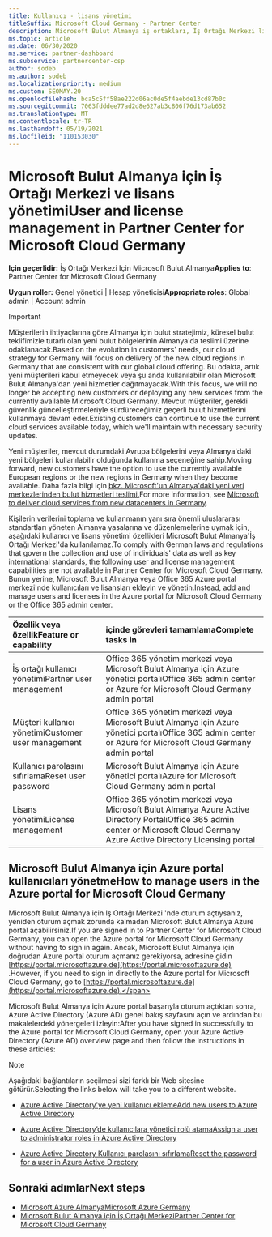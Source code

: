 ```yaml
---
title: Kullanıcı - lisans yönetimi
titleSuffix: Microsoft Cloud Germany - Partner Center
description: Microsoft Bulut Almanya iş ortakları, İş Ortağı Merkezi lisanslarının yanı sıra parola sıfırlamalarını yönetmeyi ve yönetmeyi öğrenin.
ms.topic: article
ms.date: 06/30/2020
ms.service: partner-dashboard
ms.subservice: partnercenter-csp
author: sodeb
ms.author: sodeb
ms.localizationpriority: medium
ms.custom: SEOMAY.20
ms.openlocfilehash: bca5c5ff58ae222d06ac0de5f4aebde13cd87b0c
ms.sourcegitcommit: 7063fdddee77ad2d8e627ab3c806f76d173ab652
ms.translationtype: MT
ms.contentlocale: tr-TR
ms.lasthandoff: 05/19/2021
ms.locfileid: "110153030"
---
```

# <a name="user-and-license-management-in-partner-center-for-microsoft-cloud-germany"></a><span data-ttu-id="991c3-103">Microsoft Bulut Almanya için İş Ortağı Merkezi ve lisans yönetimi</span><span class="sxs-lookup"><span data-stu-id="991c3-103">User and license management in Partner Center for Microsoft Cloud Germany</span></span>

<span data-ttu-id="991c3-104">**Için geçerlidir:** İş Ortağı Merkezi Için Microsoft Bulut Almanya</span><span class="sxs-lookup"><span data-stu-id="991c3-104">**Applies to**: Partner Center for Microsoft Cloud Germany</span></span>

<span data-ttu-id="991c3-105">**Uygun roller:** Genel yönetici | Hesap yöneticisi</span><span class="sxs-lookup"><span data-stu-id="991c3-105">**Appropriate roles**: Global admin | Account admin</span></span>

> [!IMPORTANT]
> <span data-ttu-id="991c3-106">Müşterilerin ihtiyaçlarına göre Almanya için bulut stratejimiz, küresel bulut teklifimizle tutarlı olan yeni bulut bölgelerinin Almanya'da teslimi üzerine odaklanacak.</span><span class="sxs-lookup"><span data-stu-id="991c3-106">Based on the evolution in customers' needs, our cloud strategy for Germany will focus on delivery of the new cloud regions in Germany that are consistent with our global cloud offering.</span></span> <span data-ttu-id="991c3-107">Bu odakta, artık yeni müşterileri kabul etmeyecek veya şu anda kullanılabilir olan Microsoft Bulut Almanya'dan yeni hizmetler dağıtmayacak.</span><span class="sxs-lookup"><span data-stu-id="991c3-107">With this focus, we will no longer be accepting new customers or deploying any new services from the currently available Microsoft Cloud Germany.</span></span> <span data-ttu-id="991c3-108">Mevcut müşteriler, gerekli güvenlik güncelleştirmeleriyle sürdüreceğimiz geçerli bulut hizmetlerini kullanmaya devam eder.</span><span class="sxs-lookup"><span data-stu-id="991c3-108">Existing customers can continue to use the current cloud services available today, which we'll maintain with necessary security updates.</span></span>
>  
> <span data-ttu-id="991c3-109">Yeni müşteriler, mevcut durumdaki Avrupa bölgelerini veya Almanya'daki yeni bölgeleri kullanılabilir olduğunda kullanma seçeneğine sahip.</span><span class="sxs-lookup"><span data-stu-id="991c3-109">Moving forward, new customers have the option to use the currently available European regions or the new regions in Germany when they become available.</span></span> <span data-ttu-id="991c3-110">Daha fazla bilgi için [bkz. Microsoft'un Almanya'daki yeni veri merkezlerinden bulut hizmetleri teslimi.](https://news.microsoft.com/europe/2018/08/31/microsoft-to-deliver-cloud-services-from-new-datacentres-in-germany-in-2019-to-meet-evolving-customer-needs/)</span><span class="sxs-lookup"><span data-stu-id="991c3-110">For more information, see [Microsoft to deliver cloud services from new datacenters in Germany](https://news.microsoft.com/europe/2018/08/31/microsoft-to-deliver-cloud-services-from-new-datacentres-in-germany-in-2019-to-meet-evolving-customer-needs/).</span></span>

<span data-ttu-id="991c3-111">Kişilerin verilerini toplama ve kullanmanın yanı sıra önemli uluslararası standartları yöneten Almanya yasalarına ve düzenlemelerine uymak için, aşağıdaki kullanıcı ve lisans yönetimi özellikleri Microsoft Bulut Almanya'İş Ortağı Merkezi'da kullanılamaz.</span><span class="sxs-lookup"><span data-stu-id="991c3-111">To comply with German laws and regulations that govern the collection and use of individuals' data as well as key international standards, the following user and license management capabilities are not available in Partner Center for Microsoft Cloud Germany.</span></span> <span data-ttu-id="991c3-112">Bunun yerine, Microsoft Bulut Almanya veya Office 365 Azure portal merkezi'nde kullanıcıları ve lisansları ekleyin ve yönetin.</span><span class="sxs-lookup"><span data-stu-id="991c3-112">Instead, add and manage users and licenses in the Azure portal for Microsoft Cloud Germany or the Office 365 admin center.</span></span>

<span data-ttu-id="991c3-113">Özellik veya özellik</span><span class="sxs-lookup"><span data-stu-id="991c3-113">Feature or capability</span></span> | <span data-ttu-id="991c3-114">içinde görevleri tamamlama</span><span class="sxs-lookup"><span data-stu-id="991c3-114">Complete tasks in</span></span>
:--- | :---
<span data-ttu-id="991c3-115">İş ortağı kullanıcı yönetimi</span><span class="sxs-lookup"><span data-stu-id="991c3-115">Partner user management</span></span> | <span data-ttu-id="991c3-116">Office 365 yönetim merkezi veya Microsoft Bulut Almanya için Azure yönetici portalı</span><span class="sxs-lookup"><span data-stu-id="991c3-116">Office 365 admin center or Azure for Microsoft Cloud Germany admin portal</span></span>
<span data-ttu-id="991c3-117">Müşteri kullanıcı yönetimi</span><span class="sxs-lookup"><span data-stu-id="991c3-117">Customer user management</span></span> | <span data-ttu-id="991c3-118">Office 365 yönetim merkezi veya Microsoft Bulut Almanya için Azure yönetici portalı</span><span class="sxs-lookup"><span data-stu-id="991c3-118">Office 365 admin center or Azure for Microsoft Cloud Germany admin portal</span></span>
<span data-ttu-id="991c3-119">Kullanıcı parolasını sıfırlama</span><span class="sxs-lookup"><span data-stu-id="991c3-119">Reset user password</span></span> | <span data-ttu-id="991c3-120">Microsoft Bulut Almanya için Azure yönetici portalı</span><span class="sxs-lookup"><span data-stu-id="991c3-120">Azure for Microsoft Cloud Germany admin portal</span></span>
<span data-ttu-id="991c3-121">Lisans yönetimi</span><span class="sxs-lookup"><span data-stu-id="991c3-121">License management</span></span> | <span data-ttu-id="991c3-122">Office 365 yönetim merkezi veya Microsoft Bulut Almanya Azure Active Directory Portalı</span><span class="sxs-lookup"><span data-stu-id="991c3-122">Office 365 admin center or Microsoft Cloud Germany Azure Active Directory Licensing portal</span></span>

## <a name="how-to-manage-users-in-the-azure-portal-for-microsoft-cloud-germany"></a><span data-ttu-id="991c3-123">Microsoft Bulut Almanya için Azure portal kullanıcıları yönetme</span><span class="sxs-lookup"><span data-stu-id="991c3-123">How to manage users in the Azure portal for Microsoft Cloud Germany</span></span> 

<span data-ttu-id="991c3-124">Microsoft Bulut Almanya için Iş Ortağı Merkezi 'nde oturum açtıysanız, yeniden oturum açmak zorunda kalmadan Microsoft Bulut Almanya Azure portal açabilirsiniz.</span><span class="sxs-lookup"><span data-stu-id="991c3-124">If you are signed in to Partner Center for Microsoft Cloud Germany, you can open the Azure portal for Microsoft Cloud Germany without having to sign in again.</span></span> <span data-ttu-id="991c3-125">Ancak, Microsoft Bulut Almanya için doğrudan Azure portal oturum açmanız gerekiyorsa, adresine gidin [https://portal.microsoftazure.de](https://portal.microsoftazure.de) .</span><span class="sxs-lookup"><span data-stu-id="991c3-125">However, if you need to sign in directly to the Azure portal for Microsoft Cloud Germany, go to [https://portal.microsoftazure.de](https://portal.microsoftazure.de).</span></span> 

<span data-ttu-id="991c3-126">Microsoft Bulut Almanya için Azure portal başarıyla oturum açtıktan sonra, Azure Active Directory (Azure AD) genel bakış sayfasını açın ve ardından bu makalelerdeki yönergeleri izleyin:</span><span class="sxs-lookup"><span data-stu-id="991c3-126">After you have signed in successfully to the Azure portal for Microsoft Cloud Germany, open your Azure Active Directory (Azure AD) overview page and then follow the instructions in these articles:</span></span>

> [!NOTE]  
> <span data-ttu-id="991c3-127">Aşağıdaki bağlantıların seçilmesi sizi farklı bir Web sitesine götürür.</span><span class="sxs-lookup"><span data-stu-id="991c3-127">Selecting the links below will take you to a different website.</span></span>

-  [<span data-ttu-id="991c3-128">Azure Active Directory'ye yeni kullanıcı ekleme</span><span class="sxs-lookup"><span data-stu-id="991c3-128">Add new users to Azure Active Directory</span></span>](/azure/active-directory/active-directory-users-create-azure-portal)

-  [<span data-ttu-id="991c3-129">Azure Active Directory’de kullanıcılara yönetici rolü atama</span><span class="sxs-lookup"><span data-stu-id="991c3-129">Assign a user to administrator roles in Azure Active Directory</span></span>](/azure/active-directory/active-directory-users-assign-role-azure-portal)

-  [<span data-ttu-id="991c3-130">Azure Active Directory Kullanıcı parolasını sıfırlama</span><span class="sxs-lookup"><span data-stu-id="991c3-130">Reset the password for a user in Azure Active Directory</span></span>](/azure/active-directory/active-directory-users-reset-password-azure-portal)

## <a name="next-steps"></a><span data-ttu-id="991c3-131">Sonraki adımlar</span><span class="sxs-lookup"><span data-stu-id="991c3-131">Next steps</span></span>

-  [<span data-ttu-id="991c3-132">Microsoft Azure Almanya</span><span class="sxs-lookup"><span data-stu-id="991c3-132">Microsoft Azure Germany</span></span>](https://azure.microsoft.com/global-infrastructure/germany/)
-  [<span data-ttu-id="991c3-133">Microsoft Bulut Almanya için İş Ortağı Merkezi</span><span class="sxs-lookup"><span data-stu-id="991c3-133">Partner Center for Microsoft Cloud Germany</span></span>](partner-center-for-microsoft-cloud-germany.md)